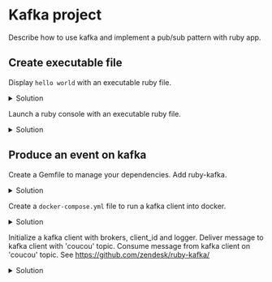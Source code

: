 # Kafka project

Describe how to use kafka and implement a pub/sub pattern with ruby app.

## Create executable file

Display `hello world` with an executable ruby file.

<details>
  <summary>Solution</summary>

```sh
mkdir bin
touch bin/console.rb
chmod +x bin/console.rb
```

In `bin/console.rb`.
```ruby
#!/usr/bin/env ruby

puts 'Hello World'

```
</details>

Launch a ruby console with an executable ruby file.

<details>
  <summary>Solution</summary>

```sh
mkdir bin
touch bin/console.rb
```

In `bin/console.rb`.
```ruby
#!/usr/bin/env ruby

require 'irb'

IRB.start

```
</details>

## Produce an event on kafka

Create a Gemfile to manage your dependencies.
Add ruby-kafka.

<details>
  <summary>Solution</summary>

```sh
touch Gemfile
```

```ruby
source 'https://rubygems.org'

gem 'ruby-kafka'

```
</details>

Create a `docker-compose.yml` file to run a kafka client into docker.

<details>
  <summary>Solution</summary>

```sh
touch docker-compose.yml
```

```yml
version: '3'
services:
  # To manage distributed system
  zookeeper:
    image: zookeeper:3.4.9
    restart: unless-stopped
    hostname: zookeeper
    ports:
      - "2181:2181"
    environment:
        ZOO_MY_ID: 1
        ZOO_PORT: 2181
        ZOO_SERVERS: server.1=zookeeper:2888:3888
    volumes:
      - data:/data
      - data:/datalog

  kafka1:
    image: confluentinc/cp-kafka:5.0.0
    hostname: kafka1
    ports:
      - "9092:9092"
    environment:
      KAFKA_ADVERTISED_LISTENERS: LISTENER_DOCKER_INTERNAL://kafka1:19092,LISTENER_DOCKER_EXTERNAL://${DOCKER_HOST_IP:-127.0.0.1}:9092
      KAFKA_LISTENER_SECURITY_PROTOCOL_MAP: LISTENER_DOCKER_INTERNAL:PLAINTEXT,LISTENER_DOCKER_EXTERNAL:PLAINTEXT
      KAFKA_INTER_BROKER_LISTENER_NAME: LISTENER_DOCKER_INTERNAL
      KAFKA_ZOOKEEPER_CONNECT: "zookeeper:2181"
      KAFKA_BROKER_ID: 1
      KAFKA_LOG4J_LOGGERS: "kafka.controller=INFO,kafka.producer.async.DefaultEventHandler=INFO,state.change.logger=INFO"
      KAFKA_OFFSETS_TOPIC_REPLICATION_FACTOR: 1
    volumes:
      - data:/var/lib/kafka/data
    depends_on:
      - zookeeper

  # Dependency for kafka rest
  # To manage avro schema
  kafka-schema-registry:
    image: confluentinc/cp-schema-registry:5.0.0
    hostname: kafka-schema-registry
    ports:
      - "8081:8081"
    environment:
      SCHEMA_REGISTRY_KAFKASTORE_BOOTSTRAP_SERVERS: PLAINTEXT://kafka1:19092
      SCHEMA_REGISTRY_HOST_NAME: kafka-schema-registry
      SCHEMA_REGISTRY_LISTENERS: http://0.0.0.0:8081
    depends_on:
      - zookeeper
      - kafka1

  # To manage topics and partitions
  kafka-rest-proxy:
    image: confluentinc/cp-kafka-rest:5.0.0
    hostname: kafka-rest-proxy
    ports:
      - "8082:8082"
    environment:
      KAFKA_REST_ZOOKEEPER_CONNECT: zookeeper:2181
      KAFKA_REST_LISTENERS: http://0.0.0.0:8082/
      KAFKA_REST_SCHEMA_REGISTRY_URL: http://kafka-schema-registry:8081/
      KAFKA_REST_HOST_NAME: kafka-rest-proxy
      KAFKA_REST_BOOTSTRAP_SERVERS: PLAINTEXT://kafka1:19092
    depends_on:
      - zookeeper
      - kafka1
      - kafka-schema-registry

volumes:
  data:
    driver: local
```

</details>

Initialize a kafka client with brokers, client_id and logger.
Deliver message to kafka client with 'coucou' topic.
Consume message from kafka client on 'coucou' topic.
See https://github.com/zendesk/ruby-kafka/

<details>
  <summary>Solution</summary>

```ruby
require 'kafka'

kafka = Kafka.new(['localhost:9092'], client_id: 'KafkaProject', logger: Logger.new(STDOUT))
kafka.deliver_message('Hello word!', topic: 'coucou')
kafka.each_message(topic: "coucou") { |m| puts m.value }

```

</details>
